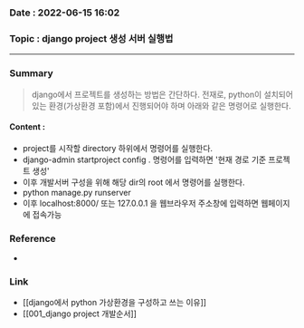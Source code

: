 ### Date : 2022-06-15 16:02

### Topic : django project 생성 서버 실행법
---
### Summary
> django에서 프로젝트를 생성하는 방법은 간단하다. 전재로, python이 설치되어있는 환경(가상환경 포함)에서 진행되어야 하며 아래와 같은 명령어로 실행한다.

#### Content :
- project를 시작할 directory 하위에서 명령어를 실행한다.
- django-admin startproject config .    명령어를 입력하면 '현재 경로 기준 프로젝트 생성'
- 이후 개발서버 구성을 위해 해당 dir의 root 에서 명령어를 실행한다.
- python manage.py runserver
- 이후 localhost:8000/ 또는 127.0.0.1 을 웹브라우저 주소창에 입력하면 웹페이지에 접속가능

### Reference
- 

### Link
- [[django에서 python 가상환경을 구성하고 쓰는 이유]]
- [[001_django project 개발순서]]
